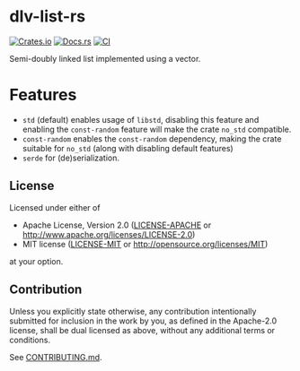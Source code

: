 # dlv-list-rs

[![Crates.io](https://img.shields.io/crates/v/dlv-list.svg)](https://crates.io/crates/dlv-list)
[![Docs.rs](https://docs.rs/dlv-list/badge.svg)](https://docs.rs/dlv_list)
[![CI](https://github.com/sgodwincs/dlv-list-rs/workflows/CI/badge.svg)](https://github.com/sgodwincs/dlv-list-rs/actions)

Semi-doubly linked list implemented using a vector.

# Features

 - `std` (default) enables usage of `libstd`, disabling this feature and enabling the `const-random` feature will make the crate `no_std` compatible.
 - `const-random` enables the `const-random` dependency, making the crate suitable for `no_std` (along with disabling default features)
 - `serde` for (de)serialization.

## License

Licensed under either of

 * Apache License, Version 2.0
   ([LICENSE-APACHE](LICENSE-APACHE) or http://www.apache.org/licenses/LICENSE-2.0)
 * MIT license
   ([LICENSE-MIT](LICENSE-MIT) or http://opensource.org/licenses/MIT)

at your option.

## Contribution

Unless you explicitly state otherwise, any contribution intentionally submitted for inclusion in the work by you, as
defined in the Apache-2.0 license, shall be dual licensed as above, without any additional terms or conditions.

See [CONTRIBUTING.md](CONTRIBUTING.md).

